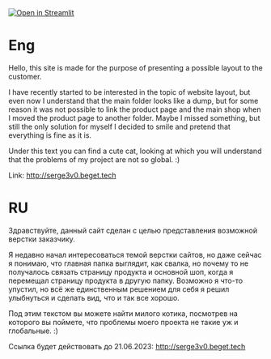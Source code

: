 <a href="https://github.com/hhaty">
    <img alt="I am" height: 100px; width: 200px; overflow: hidden src="assets/img/mine-svgrepo-com.svg">
</a>
<a href="https://share.streamlit.io/wervlad/customer-churn-prediction/main/src/customer_churn_prediction/streamlit.py">
    <img alt="Open in Streamlit" src="https://static.streamlit.io/badges/streamlit_badge_black_white.svg">
</a>

# Eng

Hello, this site is made for the purpose of presenting a possible layout to the customer.

I have recently started to be interested in the topic of website layout, but even now I understand that the main
folder looks like a dump, but for some reason it was not possible to link the product page and the main shop
when I moved the product page to another folder. Maybe I missed something, but still the
only solution for myself I decided to smile and pretend that everything is fine as it is.

Under this text you can find a cute cat, looking at which you will understand that the problems
of my project are not so global. :)

Link: http://serge3v0.beget.tech

# RU

Здравствуйте, данный сайт сделан с целью представления возможной верстки заказчику.

Я недавно начал интересоваться темой верстки сайтов, но даже сейчас я понимаю, что главная 
папка выглядит, как свалка, но почему то не получалось связать страницу продукта и основной шоп,
когда я перемещал страницу продукта в другую папку. Возможно я что-то упустил, но всё же 
единственным решением для себя я решил улыбнуться и сделать вид, что и так все хорошо.

Под этим текстом вы можете найти милого котика, посмотрев на которого вы поймете, что проблемы 
моего проекта не такие уж и глобальные. :)

Ссылка будет действовать до 21.06.2023: http://serge3v0.beget.tech
